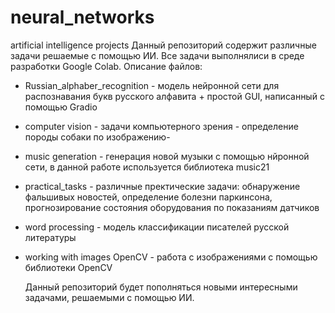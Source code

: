 # neural_networks
artificial intelligence projects
Данный репозиторий содержит различные задачи решаемые с помощью ИИ.
Все задачи выполнялиси в среде разработки Google Colab.
Описание файлов:
- Russian_alphaber_recognition - модель нейронной сети для распознавания букв русского алфавита + простой GUI, написанный с помощью Gradio
- computer vision - задачи компьютерного зрения - определение породы собаки по изображению-
- music generation - генерация новой музыки с помощью нйронной сети, в данной работе используется библиотека music21
- practical_tasks - различные пректические задачи: обнаружение фальшивых новостей, определение болезни паркинсона, прогнозирование состояния оборудования по показаниям датчиков
- word processing - модель классификации писателей русской литературы
- working with images OpenCV - работа с изображениями с помощью библиотеки OpenCV

  Данный репозиторий будет пополняться новыми интересными задачами, решаемыми с помощью ИИ.

